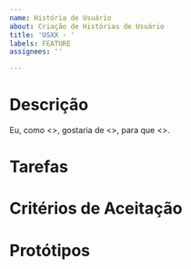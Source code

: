 ```yaml
---
name: História de Usuário
about: Criação de Histórias de Usuário
title: 'USXX - '
labels: FEATURE
assignees: ''

---
```


# Descrição

Eu, como <>, gostaria de <>, para que <>.

# Tarefas

# Critérios de Aceitação

# Protótipos
